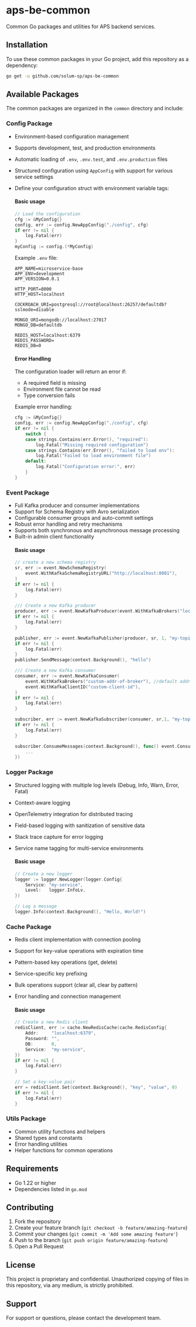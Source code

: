 # aps-be-common

Common Go packages and utilities for APS backend services.

## Installation

To use these common packages in your Go project, add this repository as a dependency:

```bash
go get -u github.com/solum-sp/aps-be-common
```

## Available Packages

The common packages are organized in the `common` directory and include:

### Config Package
- Environment-based configuration management
- Supports development, test, and production environments
- Automatic loading of `.env`, `.env.test`, and `.env.production` files
- Structured configuration using `AppConfig` with support for various service settings
- Define your configuration struct with environment variable tags:
    #### Basic usage
    ```go
    // Load the configuration
    cfg := &MyConfig{}
    config, err := config.NewAppConfig("./config", cfg)
    if err != nil {
        log.Fatal(err)
    }
    myConfig := config.(*MyConfig)
    ```

    Example `.env` file:
    ```env
    APP_NAME=microservice-base
    APP_ENV=development
    APP_VERSION=0.0.1

    HTTP_PORT=8000
    HTTP_HOST=localhost

    COCKROACH_URI=postgresql://root@localhost:26257/defaultdb?sslmode=disable

    MONGO_URI=mongodb://localhost:27017
    MONGO_DB=defaultdb

    REDIS_HOST=localhost:6379
    REDIS_PASSWORD=
    REDIS_DB=0
    ``` 

    #### Error Handling

    The configuration loader will return an error if:
    - A required field is missing
    - Environment file cannot be read
    - Type conversion fails

    Example error handling:
    ```go
    cfg := &MyConfig{}
    config, err := config.NewAppConfig("./config", cfg)
    if err != nil {
        switch {
        case strings.Contains(err.Error(), "required"):
            log.Fatal("Missing required configuration")
        case strings.Contains(err.Error(), "failed to load env"):
            log.Fatal("Failed to load environment file")
        default:
            log.Fatal("Configuration error:", err)
        }
    }
    ```

### Event Package
- Full Kafka producer and consumer implementations
- Support for Schema Registry with Avro serialization
- Configurable consumer groups and auto-commit settings
- Robust error handling and retry mechanisms
- Supports both synchronous and asynchronous message processing
- Built-in admin client functionality
    #### Basic usage
    ```go
    // create a new schema registry
    sr, err := event.NewSchemaRegistry(
        event.WithKafkaSchemaRegistryURL("http://localhost:8081"),
    )
    if err != nil {
        log.Fatal(err)
    }

    /// Create a new Kafka producer
    producer, err := event.NewKafkaProducer(event.WithKafkaBrokers("localhost:9092"), event.WithKafkaClientID("my-client"))
    if err != nil {
        log.Fatal(err)
    }

    publisher, err := event.NewKafkaPublisher(producer, sr, 1, "my-topic")
    if err != nil {
        log.Fatal(err)
    }
    publisher.SendMessage(context.Background(), "hello")

    /// Create a new Kafka consumer
    consumer, err := event.NewKafkaConsumer(
        event.WithKafkaBrokers("custom-addr-of-broker"), //default addr == 'localhost:9092'
        event.WithKafkaClientID("custom-client-id"),
    )
    if err != nil {
        log.Fatal(err)
    }

    subscriber, err := event.NewKafkaSubscriber(consumer, sr,1, "my-topic")
    if err != nil {
        log.Fatal(err)
    }

    subscriber.ConsumeMessages(context.Background(), func() event.ConsumerMessage {
		...
	})
    ```

### Logger Package
- Structured logging with multiple log levels (Debug, Info, Warn, Error, Fatal)
- Context-aware logging
- OpenTelemetry integration for distributed tracing
- Field-based logging with sanitization of sensitive data
- Stack trace capture for error logging
- Service name tagging for multi-service environments

    #### Basic usage
    ```go
    // Create a new logger
    logger := logger.NewLogger(logger.Config{
        Service: "my-service",
        Level:   logger.InfoLv,
    })

    // Log a message
    logger.Info(context.Background(), "Hello, World!")
    ```
    
### Cache Package
- Redis client implementation with connection pooling
- Support for key-value operations with expiration time
- Pattern-based key operations (get, delete)
- Service-specific key prefixing
- Bulk operations support (clear all, clear by pattern)
- Error handling and connection management

    #### Basic usage
    ```go
    // Create a new Redis client
    redisClient, err := cache.NewRedisCache(cache.RedisConfig{
        Addr:     "localhost:6379",
        Password: "",
        DB:       0,
        Service:  "my-service",
    })
    if err != nil {
        log.Fatal(err)
    }

    // Set a key-value pair
    err = redisClient.Set(context.Background(), "key", "value", 0)
    if err != nil {
        log.Fatal(err)
    }
    ```

### Utils Package
- Common utility functions and helpers
- Shared types and constants
- Error handling utilities
- Helper functions for common operations

## Requirements

- Go 1.22 or higher
- Dependencies listed in `go.mod`

## Contributing

1. Fork the repository
2. Create your feature branch (`git checkout -b feature/amazing-feature`)
3. Commit your changes (`git commit -m 'Add some amazing feature'`)
4. Push to the branch (`git push origin feature/amazing-feature`)
5. Open a Pull Request

## License

This project is proprietary and confidential. Unauthorized copying of files in this repository, via any medium, is strictly prohibited.

## Support

For support or questions, please contact the development team.
